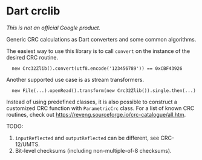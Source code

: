 Dart crclib
===========

*This is not an official Google product.*

Generic CRC calculations as Dart converters and some common algorithms.

The easiest way to use this library is to call `convert` on the instance of
the desired CRC routine.

```
  new Crc32Zlib().convert(utf8.encode('123456789')) == 0xCBF43926
```

Another supported use case is as stream transformers.

```
  new File(...).openRead().transform(new Crc32Zlib()).single.then(...)
```

Instead of using predefined classes, it is also possible to construct a
customized CRC function with `ParametricCrc` class. For a list of known
CRC routines, check out https://reveng.sourceforge.io/crc-catalogue/all.htm.

TODO:

  1. `inputReflected` and `outputReflected` can be different, see CRC-12/UMTS.
  2. Bit-level checksums (including non-multiple-of-8 checksums).
